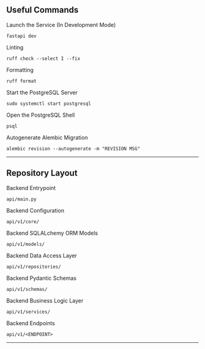## Useful Commands

Launch the Service (In Development Mode)
```
fastapi dev
```

Linting
```
ruff check --select I --fix
```

Formatting
```
ruff format
```

Start the PostgreSQL Server
```
sudo systemctl start postgresql
```

Open the PostgreSQL Shell
```
psql
```

Autogenerate Alembic Migration
```
alembic revision --autogenerate -m "REVISION MSG"
```

---

## Repository Layout

Backend Entrypoint
```
api/main.py
```

Backend Configuration
```
api/v1/core/
```

Backend SQLALchemy ORM Models
```
api/v1/models/
```

Backend Data Access Layer
```
api/v1/repositories/
```

Backend Pydantic Schemas
```
api/v1/schemas/
```

Backend Business Logic Layer
```
api/v1/services/
```

Backend Endpoints
```
api/v1/<ENDPOINT>
```
___